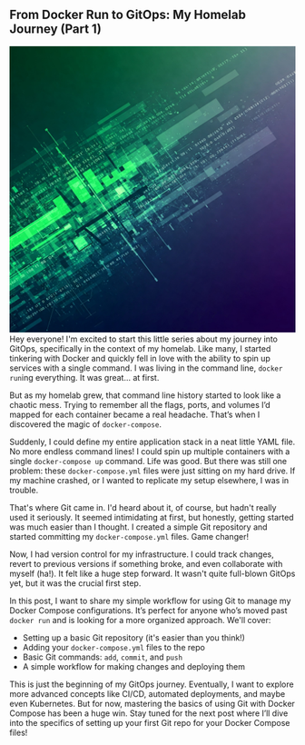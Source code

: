 ## From Docker Run to GitOps: My Homelab Journey (Part 1)
![Code Abstract](/assets/images/code_abstract.jpeg)
Hey everyone! I'm excited to start this little series about my journey into GitOps, specifically in the context of my homelab. Like many, I started tinkering with Docker and quickly fell in love with the ability to spin up services with a single command. I was living in the command line, `docker run`ing everything. It was great... at first.

But as my homelab grew, that command line history started to look like a chaotic mess. Trying to remember all the flags, ports, and volumes I’d mapped for each container became a real headache. That’s when I discovered the magic of `docker-compose`.

Suddenly, I could define my entire application stack in a neat little YAML file. No more endless command lines! I could spin up multiple containers with a single `docker-compose up` command. Life was good. But there was still one problem: these `docker-compose.yml` files were just sitting on my hard drive. If my machine crashed, or I wanted to replicate my setup elsewhere, I was in trouble.

That's where Git came in. I'd heard about it, of course, but hadn't really used it seriously. It seemed intimidating at first, but honestly, getting started was much easier than I thought. I created a simple Git repository and started committing my `docker-compose.yml` files. Game changer!

Now, I had version control for my infrastructure. I could track changes, revert to previous versions if something broke, and even collaborate with myself (ha!). It felt like a huge step forward. It wasn't quite full-blown GitOps yet, but it was the crucial first step.

In this post, I want to share my simple workflow for using Git to manage my Docker Compose configurations. It’s perfect for anyone who’s moved past `docker run` and is looking for a more organized approach. We'll cover:

* Setting up a basic Git repository (it's easier than you think!)
* Adding your `docker-compose.yml` files to the repo
* Basic Git commands: `add`, `commit`, and `push`
* A simple workflow for making changes and deploying them

This is just the beginning of my GitOps journey. Eventually, I want to explore more advanced concepts like CI/CD, automated deployments, and maybe even Kubernetes. But for now, mastering the basics of using Git with Docker Compose has been a huge win. Stay tuned for the next post where I’ll dive into the specifics of setting up your first Git repo for your Docker Compose files!